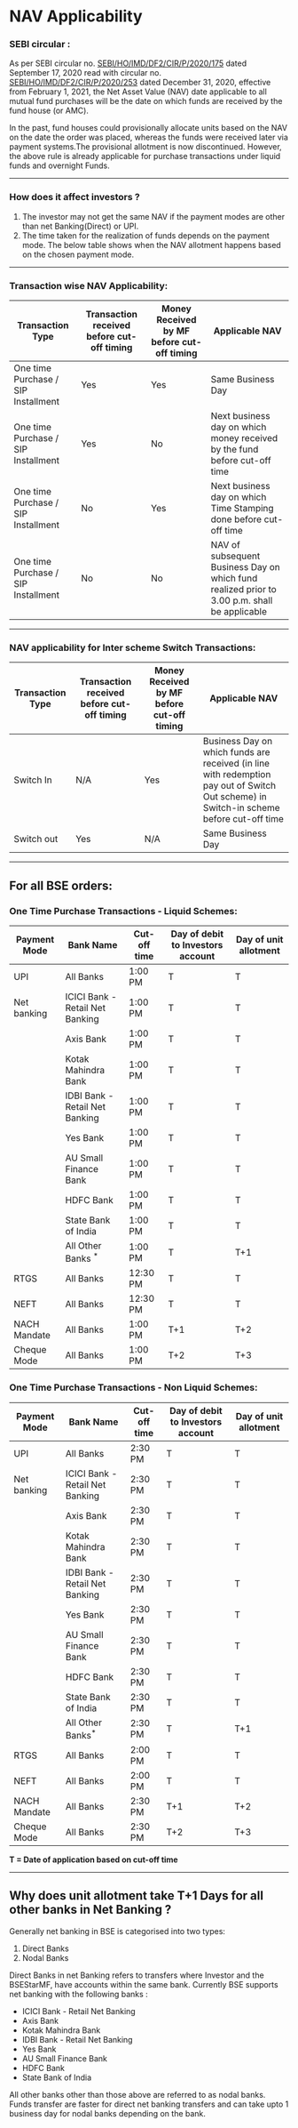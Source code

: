 # NAV Applicability

### SEBI circular :

As per SEBI circular no. [SEBI/HO/IMD/DF2/CIR/P/2020/175](https://www.sebi.gov.in/legal/circulars/sep-2020/circular-on-mutual-funds_47574.html) dated September 17, 2020 read with circular no. [SEBI/HO/IMD/DF2/CIR/P/2020/253](https://www.sebi.gov.in/legal/circulars/dec-2020/circular-on-mutual-funds_48630.html) dated December 31, 2020, effective from February 1, 2021, the Net Asset Value (NAV) date applicable to all mutual fund purchases will be the date on which funds are received by the fund house (or AMC).

In the past, fund houses could provisionally allocate units based on the NAV on the date the order was placed, whereas the funds were received later via payment systems.The provisional allotment is now discontinued. However, the above rule is already applicable for purchase transactions under liquid funds and overnight Funds.

---
### How does it affect investors ?

 1. The investor may not get the same NAV if the payment modes are other than net Banking(Direct) or UPI.
 2. The time taken for the realization of funds depends on the payment mode. The below table shows when the NAV allotment happens based on the chosen payment mode.

---

### Transaction wise NAV Applicability:
|**Transaction Type**|**Transaction received before cut-off timing**|**Money Received by MF before cut-off timing**|**Applicable NAV**|
|-|-|-|-|
|One time Purchase / SIP Installment|Yes|Yes|Same Business Day
|One time Purchase / SIP Installment|Yes|No|Next business day on which money received by the fund before cut-off time
|One time Purchase / SIP Installment|No|Yes|Next business day on which Time Stamping done before cut-off time
|One time Purchase / SIP Installment|No|No|NAV of subsequent Business Day on which fund realized prior to 3.00 p.m. shall be applicable
---
### NAV applicability for Inter scheme Switch Transactions:

|**Transaction Type**|**Transaction received before cut-off timing**|**Money Received by MF before cut-off timing**|**Applicable NAV**|
|-|-|-|-|
|Switch In|N/A|Yes|Business Day on which funds are received (in line with redemption pay out of Switch Out scheme) in Switch-in scheme before cut-off time|
|Switch out|Yes|N/A|Same Business Day|

------

## For all BSE orders:

### One Time Purchase Transactions - Liquid Schemes:
|**Payment Mode** |**Bank Name**|**Cut-off time**|**Day of debit to Investors account**|**Day of unit allotment**|
| -|-|-|-|-|
| UPI | All Banks | 1:00 PM | T | T| 
|Net banking | ICICI Bank - Retail Net Banking |1:00 PM| T |T|
||Axis Bank| 1:00 PM |T| T|
||Kotak Mahindra Bank |1:00 PM| T |T|
||IDBI Bank - Retail Net Banking |1:00 PM |T |T|
||Yes Bank |1:00 PM| T |T|
||AU Small Finance Bank|1:00 PM| T |T|
||HDFC Bank |1:00 PM| T |T|
||State Bank of India | 1:00 PM| T| T|
||All Other Banks <sup>*</sup> | 1:00 PM |T |T+1|
|RTGS| All Banks|12:30 PM| T| T|
|NEFT |All Banks| 12:30 PM| T|T|
|NACH Mandate| All Banks |1:00 PM| T+1|T+2|
|Cheque Mode | All Banks |1:00 PM |T+2| T+3|

### One Time Purchase Transactions - Non Liquid Schemes:

| Payment Mode | Bank Name |Cut-off time | Day of debit to Investors account | Day of unit allotment |
| --- | --- | --- | --- | --- |
| UPI | All Banks | 2:30 PM | T | T| 
Net banking | ICICI Bank - Retail Net Banking |2:30 PM| T |T|
||Axis Bank| 2:30 PM |T| T|
||Kotak Mahindra Bank |2:30 PM| T |T|
||IDBI Bank - Retail Net Banking |2:30 PM |T |T|
||Yes Bank |2:30 PM| T |T|
||AU Small Finance Bank|2:30 PM| T |T|
||HDFC Bank |2:30 PM| T |T|
||State Bank of India | 2:30 PM| T| T|
||All Other Banks<sup>* | 2:30 PM |T |T+1|
|RTGS| All Banks|2:00 PM| T| T|
|NEFT |All Banks| 2:00 PM| T|T|
|NACH Mandate| All Banks |2:30 PM| T+1|T+2|
|Cheque Mode | All Banks |2:30 PM |T+2| T+3|

**T = Date of application based on cut-off time**

---

## Why does unit allotment take T+1 Days for all other banks in Net Banking ?

Generally net banking in BSE is categorised into two types:

 1. Direct Banks
 2. Nodal Banks

Direct Banks in net Banking refers to transfers where Investor and the BSEStarMF, have accounts within the same bank. Currently BSE supports net banking with the following banks :

 - ICICI Bank - Retail Net Banking
 - Axis Bank
 - Kotak Mahindra Bank
 - IDBI Bank - Retail Net Banking
 - Yes Bank
 - AU Small Finance Bank
 - HDFC Bank
 - State Bank of India

All other banks other than those above are referred to as nodal banks.
Funds transfer are faster for direct net banking transfers and can take upto 1 business day for nodal banks depending on the bank.
